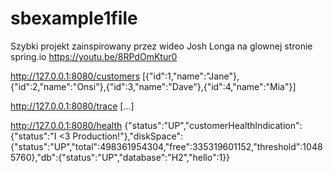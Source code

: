 # sbexample1file

Szybki projekt zainspirowany przez wideo Josh Longa na glownej stronie spring.io https://youtu.be/8RPdOmKtur0

http://127.0.0.1:8080/customers
[{"id":1,"name":"Jane"},{"id":2,"name":"Onsi"},{"id":3,"name":"Dave"},{"id":4,"name":"Mia"}]

http://127.0.0.1:8080/trace
[...]

http://127.0.0.1:8080/health
{"status":"UP","customerHealthIndication":{"status":"I <3 Production!"},"diskSpace":{"status":"UP","total":498361954304,"free":335319601152,"threshold":10485760},"db":{"status":"UP","database":"H2","hello":1}}
